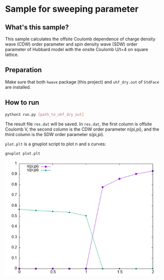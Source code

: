 # Sample for sweeping parameter

## What's this sample?

This sample calculates the offsite Coulomb dependence of charge density wave (CDW) order parameter and spin density wave (SDW) order parameter of Hubbard model with the onsite Coulomb U/t=4 on square lattice.

## Preparation

Make sure that both `hwave` package (this project) and `uhf_dry.out` of `StdFace` are installed.

## How to run

```bash
python3 run.py [path_to_uhf_dry_out]
```

The result file `res.dat` will be saved.
In `res.dat`, the first column is offsite Coulomb V, the second column is the CDW order parameter n(pi,pi), and the third column is the SDW order parameter s(pi,pi).

`plot.plt` is a gnuplot script to plot n and s curves:

```bash
gnuplot plot.plt
```

![V dependence of n and s](./cdw_sdw.png)
